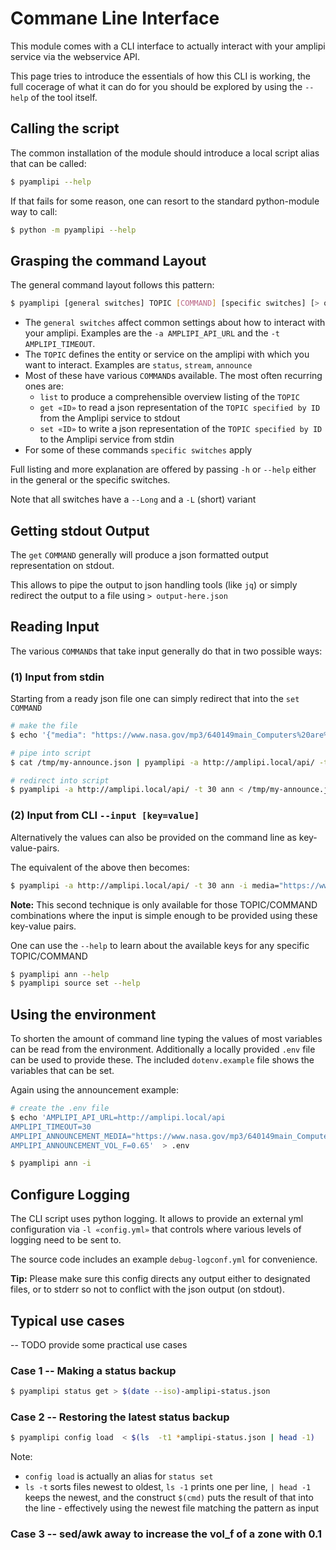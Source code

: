 # Commane Line Interface

This module comes with a CLI interface to actually interact with your amplipi service via the webservice API.

This page tries to introduce the essentials of how this CLI is working, the full cocerage of what it can do for you should be explored by using the `--help` of the tool itself.

## Calling the script

The common installation of the module should introduce a local script alias that can be called:

```sh
$ pyamplipi --help
```

If that fails for some reason, one can resort to the standard python-module way to call:

```sh
$ python -m pyamplipi --help
```

## Grasping the command Layout 

The general command layout follows this pattern:

```sh
$ pyamplipi [general switches] TOPIC [COMMAND] [specific switches] [> output.json] [< input.json] 
```

* The `general switches` affect common settings about how to interact with your amplipi. Examples are the `-a AMPLIPI_API_URL` and the `-t AMPLIPI_TIMEOUT`.
* The `TOPIC` defines the entity or service on the amplipi with which you want to interact. Examples are `status`, `stream`, `announce`
* Most of these have various `COMMAND`s available. The most often recurring ones are:
    * `list` to produce a comprehensible overview listing of the `TOPIC`
    * `get «ID»` to read a json representation of the `TOPIC specified by ID` from the Amplipi service to stdout
    * `set «ID»` to write a json representation of the `TOPIC specified by ID` to the Amplipi service from stdin
* For some of these commands `specific switches` apply

Full listing and more explanation are offered by passing `-h` or `--help` either in the general or the specific switches.

Note that all switches have a `--Long` and a `-L` (short) variant

## Getting stdout Output

The `get` `COMMAND` generally will produce a json formatted output representation on stdout.

This allows to pipe the output to json handling tools (like `jq`) or simply redirect the output to a file using `> output-here.json`


## Reading Input 

The various `COMMAND`s that take input generally do that in two possible ways:


### (1) Input from stdin

Starting from a ready json file one can simply redirect that into the `set` `COMMAND`

```sh
# make the file
$ echo '{"media": "https://www.nasa.gov/mp3/640149main_Computers%20are%20in%20Control.mp3", "vol_f": 0.65, "source_id": 3}' > /tmp/my-announce.json

# pipe into script
$ cat /tmp/my-announce.json | pyamplipi -a http://amplipi.local/api/ -t 30 ann

# redirect into script
$ pyamplipi -a http://amplipi.local/api/ -t 30 ann < /tmp/my-announce.json
```

### (2) Input from CLI `--input [key=value]`

Alternatively the values can also be provided on the command line as key-value-pairs.

The equivalent of the above then becomes:

```sh
$ pyamplipi -a http://amplipi.local/api/ -t 30 ann -i media="https://www.nasa.gov/mp3/640149main_Computers%20are%20in%20Control.mp3" vol_f=0.65 source_id=3
```

**Note:** This second technique is only available for those TOPIC/COMMAND combinations where the input is simple enough to be provided using these key-value pairs.

One can use the `--help` to learn about the available keys for any specific TOPIC/COMMAND

```sh
$ pyamplipi ann --help
$ pyamplipi source set --help
```

## Using the environment

To shorten the amount of command line typing the values of most variables can be read from the environment.  Additionally a locally provided `.env` file can be used to provide these.  The included `dotenv.example` file shows the variables that can be set.

Again using the announcement example:

```sh
# create the .env file
$ echo 'AMPLIPI_API_URL=http://amplipi.local/api
AMPLIPI_TIMEOUT=30
AMPLIPI_ANNOUNCEMENT_MEDIA="https://www.nasa.gov/mp3/640149main_Computers%20are%20in%20Control.mp3"
AMPLIPI_ANNOUNCEMENT_VOL_F=0.65'  > .env

$ pyamplipi ann -i 
```

## Configure Logging

The CLI script uses python logging. It allows to provide an external yml configuration via `-l «config.yml»` that controls where various levels of logging need to be sent to.

The source code includes an example `debug-logconf.yml` for convenience.

**Tip:** Please make sure this config directs any output either to designated files, or to stderr so not to conflict with the json output (on stdout).

## Typical use cases

-- TODO provide some practical use cases

### Case 1 -- Making a status backup

```sh
$ pyamplipi status get > $(date --iso)-amplipi-status.json
```

### Case 2 -- Restoring  the latest status backup

 ```sh
 $ pyamplipi config load  < $(ls  -t1 *amplipi-status.json | head -1)  
```

Note:
* `config load` is actually an alias for `status set`
* `ls -t` sorts files newest to oldest, `ls -1` prints one per line, `| head -1` keeps the newest, and the construct `$(cmd)` puts the result of that into the line - effectively using the newest file matching the pattern as input

### Case 3 -- sed/awk away to increase the vol_f of a zone with 0.1